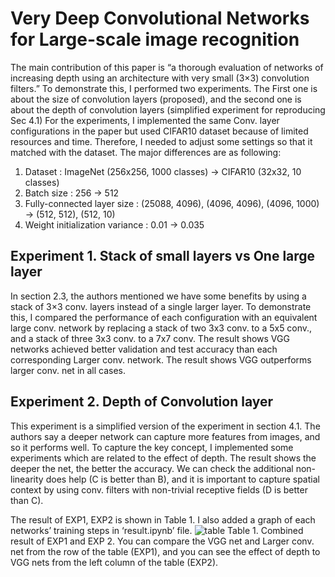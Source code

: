 # Very Deep Convolutional Networks for Large-scale image recognition

The main contribution of this paper is “a thorough evaluation of networks of increasing depth using an architecture with very small (3×3) convolution filters.” To demonstrate this, I performed two experiments. The First one is about the size of convolution layers (proposed), and the second one is about the depth of convolution layers (simplified experiment for reproducing Sec 4.1) 
For the experiments, I implemented the same Conv. layer configurations in the paper but used CIFAR10 dataset because of limited resources and time. Therefore, I needed to adjust some settings so that it matched with the dataset. The major differences are as following:
1.	Dataset : ImageNet (256x256, 1000 classes) -> CIFAR10 (32x32, 10 classes)
2.	Batch size : 256 -> 512 
3.	Fully-connected layer size : (25088, 4096), (4096, 4096), (4096, 1000) -> (512, 512), (512, 10)
4.	Weight initialization variance : 0.01 -> 0.035

## Experiment 1. Stack of small layers vs One large layer
In section 2.3, the authors mentioned we have some benefits by using a stack of 3×3 conv. layers instead of a single larger layer. To demonstrate this, I compared the performance of each configuration with an equivalent large conv. network by replacing a stack of two 3x3 conv. to a 5x5 conv., and a stack of three 3x3 conv. to a 7x7 conv. The result shows VGG networks achieved better validation and test accuracy than each corresponding Larger conv. network. The result shows VGG outperforms larger conv. net in all cases.

## Experiment 2. Depth of Convolution layer
This experiment is a simplified version of the experiment in section 4.1. The authors say a deeper network can capture more features from images, and so it performs well. To capture the key concept, I implemented some experiments which are related to the effect of depth. The result shows the deeper the net, the better the accuracy. We can check the additional non-linearity does help (C is better than B), and it is important to capture spatial context by using conv. filters with non-trivial receptive fields (D is better than C).

The result of EXP1, EXP2 is shown in Table 1. I also added a graph of each networks’ training steps in ‘result.ipynb’ file.
![table](https://user-images.githubusercontent.com/52485688/87546064-e6c88c00-c6e3-11ea-87f8-24b2140cc29e.PNG)
Table 1. Combined result of EXP1 and EXP 2. You can compare the VGG net and Larger conv. net from the row of the table (EXP1), and you can see the effect of depth to VGG nets from the left column of the table (EXP2).


